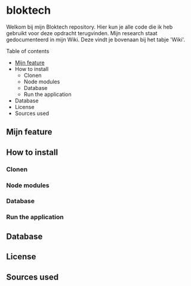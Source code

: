 # bloktech
Welkom bij mijn Bloktech repository. Hier kun je alle code die ik heb gebruikt voor deze opdracht terugvinden. Mijn research staat gedocumenteerd in mijn Wiki. Deze vindt je bovenaan bij het tabje 'Wiki'.

Table of contents
- [Mijn feature](https://github.com/romyjkk/bloktech/blob/main/README.md#mijn-feature)
- How to install
   - Clonen
   - Node modules
   - Database
   - Run the application
- Database
- License
- Sources used

## Mijn feature

## How to install

### Clonen

### Node modules

### Database

### Run the application

## Database

## License

## Sources used
